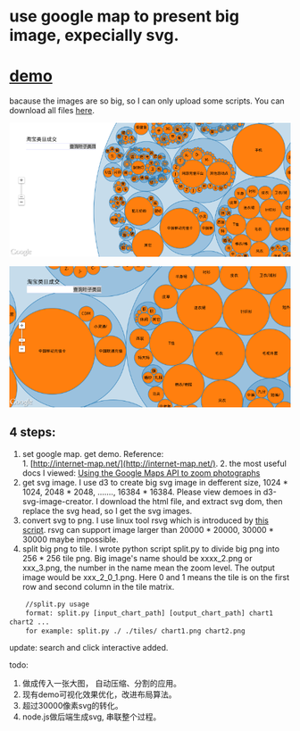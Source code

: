 use google map to present big image, expecially svg.
=================

[demo](http://datavlab.org/tmp/googleMapZoom)
====

bacause the images are so big, so I can only upload some scripts. You can download all files [here](https://docs.google.com/open?id=0B6Wtwb29rmDmMWF6NGFqM2x3T1k).

![image1](https://raw.githubusercontent.com/jdk137/large-svg-GoogleMap-Zoom/master/image1.png)

![image2](https://raw.githubusercontent.com/jdk137/large-svg-GoogleMap-Zoom/master/image2.png)

4 steps:
-----

  1. set google map. get demo.
    Reference:  
    1. [http://internet-map.net/](http://internet-map.net/).
    2. the most useful docs I viewed: [Using the Google Maps API to zoom photographs](http://forevermore.net/articles/photo-zoom/)
  2. get svg image. I use d3 to create big svg image in defferent size, 1024 * 1024, 2048 * 2048, ......., 16384 * 16384. Please view demoes in d3-svg-image-creator. I download the html file, and extract svg dom, then replace the svg head, so I get the svg images. 
  3. convert svg to png. I use linux tool rsvg which is introduced by [this script](http://grittyscripts.blogspot.com/2008/07/svg-to-png-i-wrote-this-little-helper.html). rsvg can support image larger than 20000 * 20000,  30000 * 30000 maybe impossible.
  4. split big png to tile. I wrote python script split.py to divide big png into 256 * 256 tile png. Big image's name should be xxxx_2.png or xxx_3.png, the number in the name mean the zoom level. The output image would be xxx_2_0_1.png. Here 0  and 1 means the tile is on the first row and second column  in the tile matrix. 

```
    //split.py usage
    format: split.py [input_chart_path] [output_chart_path] chart1 chart2 ...
    for example: split.py ./ ./tiles/ chart1.png chart2.png
```


update: search and click interactive added.

todo: 
  1. 做成传入一张大图， 自动压缩、分割的应用。
  2. 现有demo可视化效果优化，改进布局算法。
  3. 超过30000像素svg的转化。
  4. node.js做后端生成svg, 串联整个过程。

